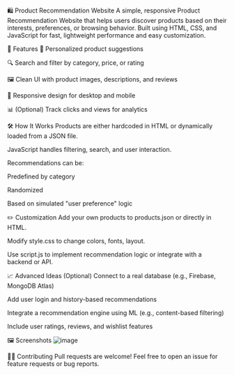 🛍️ Product Recommendation Website
A simple, responsive Product Recommendation Website that helps users discover products based on their interests, preferences, or browsing behavior. Built using HTML, CSS, and JavaScript for fast, lightweight performance and easy customization.

🌟 Features
🎯 Personalized product suggestions

🔍 Search and filter by category, price, or rating

🖼️ Clean UI with product images, descriptions, and reviews

📱 Responsive design for desktop and mobile

📊 (Optional) Track clicks and views for analytics

🛠️ How It Works
Products are either hardcoded in HTML or dynamically loaded from a JSON file.

JavaScript handles filtering, search, and user interaction.

Recommendations can be:

Predefined by category

Randomized

Based on simulated "user preference" logic

✏️ Customization
Add your own products to products.json or directly in HTML.

Modify style.css to change colors, fonts, layout.

Use script.js to implement recommendation logic or integrate with a backend or API.

📈 Advanced Ideas (Optional)
Connect to a real database (e.g., Firebase, MongoDB Atlas)

Add user login and history-based recommendations

Integrate a recommendation engine using ML (e.g., content-based filtering)

Include user ratings, reviews, and wishlist features

🖼️ Screenshots
![image](https://github.com/user-attachments/assets/5856c1a9-6b8c-4b49-8ab0-524668f611e7)

🙋‍♂️ Contributing
Pull requests are welcome! Feel free to open an issue for feature requests or bug reports.



